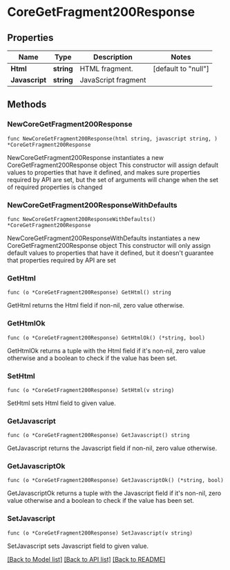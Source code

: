 # CoreGetFragment200Response

## Properties

Name | Type | Description | Notes
------------ | ------------- | ------------- | -------------
**Html** | **string** | HTML fragment. | [default to "null"]
**Javascript** | **string** | JavaScript fragment | 

## Methods

### NewCoreGetFragment200Response

`func NewCoreGetFragment200Response(html string, javascript string, ) *CoreGetFragment200Response`

NewCoreGetFragment200Response instantiates a new CoreGetFragment200Response object
This constructor will assign default values to properties that have it defined,
and makes sure properties required by API are set, but the set of arguments
will change when the set of required properties is changed

### NewCoreGetFragment200ResponseWithDefaults

`func NewCoreGetFragment200ResponseWithDefaults() *CoreGetFragment200Response`

NewCoreGetFragment200ResponseWithDefaults instantiates a new CoreGetFragment200Response object
This constructor will only assign default values to properties that have it defined,
but it doesn't guarantee that properties required by API are set

### GetHtml

`func (o *CoreGetFragment200Response) GetHtml() string`

GetHtml returns the Html field if non-nil, zero value otherwise.

### GetHtmlOk

`func (o *CoreGetFragment200Response) GetHtmlOk() (*string, bool)`

GetHtmlOk returns a tuple with the Html field if it's non-nil, zero value otherwise
and a boolean to check if the value has been set.

### SetHtml

`func (o *CoreGetFragment200Response) SetHtml(v string)`

SetHtml sets Html field to given value.


### GetJavascript

`func (o *CoreGetFragment200Response) GetJavascript() string`

GetJavascript returns the Javascript field if non-nil, zero value otherwise.

### GetJavascriptOk

`func (o *CoreGetFragment200Response) GetJavascriptOk() (*string, bool)`

GetJavascriptOk returns a tuple with the Javascript field if it's non-nil, zero value otherwise
and a boolean to check if the value has been set.

### SetJavascript

`func (o *CoreGetFragment200Response) SetJavascript(v string)`

SetJavascript sets Javascript field to given value.



[[Back to Model list]](../README.md#documentation-for-models) [[Back to API list]](../README.md#documentation-for-api-endpoints) [[Back to README]](../README.md)


